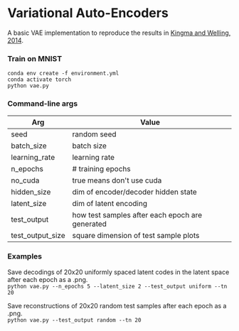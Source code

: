 # Variational Auto-Encoders

A basic VAE implementation to reproduce the results in [Kingma and Welling, 2014](https://arxiv.org/abs/1312.6114).

### Train on MNIST
```
conda env create -f environment.yml
conda activate torch
python vae.py
```

### Command-line args
|Arg|Value|
|-|-|
|seed|random seed|
|batch_size|batch size|
|learning_rate|learning rate|
|n_epochs|# training epochs|
|no_cuda|true means don't use cuda|
|hidden_size|dim of encoder/decoder hidden state|
|latent_size|dim of latent encoding|
|test_output|how test samples after each epoch are generated|
|test_output_size|square dimension of test sample plots|

### Examples
Save decodings of 20x20 uniformly spaced latent codes in the latent space after each epoch as a .png.  
`python vae.py --n_epochs 5 --latent_size 2 --test_output uniform --tn 20`

Save reconstructions of 20x20 random test samples after each epoch as a .png.  
`python vae.py --test_output random --tn 20`